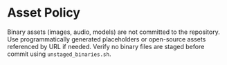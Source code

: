 # Asset Policy

Binary assets (images, audio, models) are not committed to the repository. Use programmatically generated placeholders or open-source assets referenced by URL if needed. Verify no binary files are staged before commit using `unstaged_binaries.sh`.
